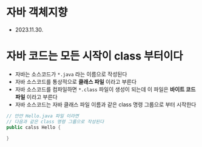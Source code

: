 # 자바 객체지향
* 2023.11.30.

# 자바 코드는 모든 시작이 **class** 부터이다
* 자바는 소스코드가 `*.java` 라는 이름으로 작성된다
* 자바 소스코드를 통상적으로 **클래스 파일**  이라고 부른다
* 자바 소스코드를 컴파일하면 `*.class` 파일이 생성이 되는데 이 파일은 **바이트 코드 파일** 이라고 부른다
* 자바 소스코드는 자바 클래스 파일 이름과 같은 class 명령 그룹으로 부터 시작한다
```Java
// 만얀 Hello.java 파일 이라면
// 다음과 같은 class 명령 그룹으로 작성된다
public calss Hello {

}
```